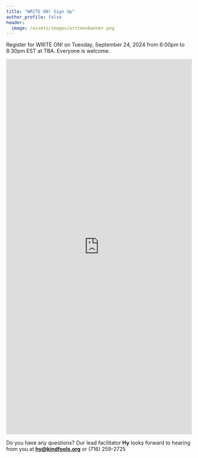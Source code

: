 ```yaml
---
title: "WRITE ON! Sign Up"
author_profile: false
header:
  image: /assets/images/writeonbanner.png
---
```


Register for WRITE ON! on Tuesday, September 24, 2024 from 6:00pm to 8:30pm EST at TBA. Everyone is welcome.


<iframe src="https://docs.google.com/forms/d/e/1FAIpQLSek_PrcGqo_f9EajHCTh6m_Bg7T76rrjXrG3EChmPoMTyvUvg/viewform?embedded=true&usp=pp_url&entry.1094639681=Tues+Sept+24+at+6:00pm" width="100%" height="1020" frameborder="0" marginheight="0" marginwidth="0" onload = "window.parent.scrollTo(0,0)">Loading…</iframe>

Do you have any questions? Our lead facilitator **Hy** looks forward to hearing from you at **[hy@kindfools.org](mailto:hy@kindfools.org)** or (716) 259-2725
